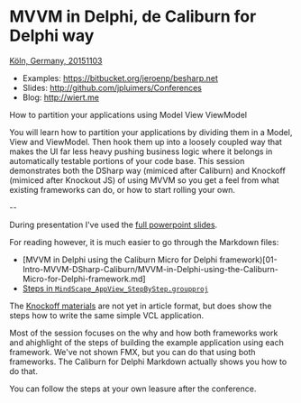 # MVVM in Delphi, de Caliburn for Delphi way

[Köln, Germany, 20151103](http://web.archive.org/web/20151101154136/http://entwickler-konferenz.de/2015/de/sessions/how-partition-your-applications-using-model-view-viewmodel)

- Examples: <https://bitbucket.org/jeroenp/besharp.net>
- Slides: <http://github.com/jpluimers/Conferences>
- Blog: <http://wiert.me>

How to partition your applications using Model View ViewModel

You will learn how to partition your applications by dividing them in a Model, View and ViewModel. Then hook them up into a loosely coupled way that makes the UI far less heavy pushing business logic where it belongs in automatically testable portions of your code base. This session demonstrates both the DSharp way (mimiced after Caliburn) and Knockoff (mimiced after Knockout JS) of using MVVM so you get a feel from what existing frameworks can do, or how to start rolling your own.

--

During presentation I've used the [full powerpoint slides](01-Intro-MVVM-DSharp-Caliburn/An-introduction-to-MVVM-in-Delphi.pptx).

For reading however, it is much easier to go through the Markdown files:

- [MVVM in Delphi using the Caliburn Micro for Delphi framework)[01-Intro-MVVM-DSharp-Caliburn/MVVM-in-Delphi-using-the-Caliburn-Micro-for-Delphi-framework.md]
- [Steps in `MindScape_AppView_StepByStep.groupproj`](02-DSharp-MindScape-AppView-StepByStep/DSharp_MindScape_AppView_StepByStep.groupproj)

The [Knockoff materials](KnockOff-Session) are not yet in article format, but does show the steps how to write the same simple VCL application.

Most of the session focuses on the why and how both frameworks work and ahighlight of the steps of building the example application using each framework. We've not shown FMX, but you can do that using both frameworks. The Caliburn for Delphi Markdown actually shows you how to do that.

You can follow the steps at your own leasure after the conference.
